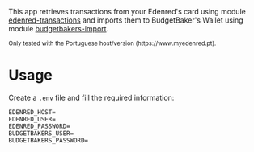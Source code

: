 This app retrieves transactions from your Edenred's card using module [edenred-transactions](https://github.com/josecoelhomelo/edenred-transactions) and imports them to BudgetBaker's Wallet using module [budgetbakers-import](https://github.com/josecoelhomelo/budgetbakers-import).
<p><sup>Only tested with the Portuguese host/version (https://www.myedenred.pt).</sup></p>

# Usage

Create a `.env` file and fill the required information:

```env
EDENRED_HOST=
EDENRED_USER=
EDENRED_PASSWORD=
BUDGETBAKERS_USER=
BUDGETBAKERS_PASSWORD=
```